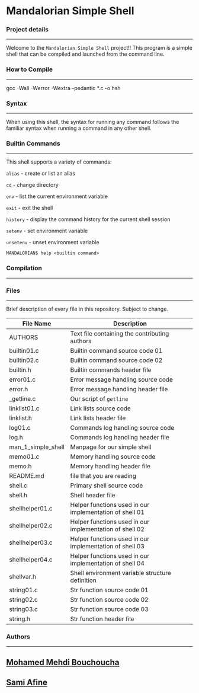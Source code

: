 # Mandalorian Simple Shell



### Project details
-----
Welcome to the `Mandalorian Simple Shell` project!! This program is a simple shell that can be compiled and launched from the command line.

### How to Compile
---------------
gcc -Wall -Werror -Wextra -pedantic *.c -o hsh


### Syntax
-----
When using this shell, the syntax for running any command follows the familiar syntax when running a command in any other shell.


### Builtin Commands
-----
This shell supports a variety of commands:

`alias` - create or list an alias

`cd` - change directory

`env` - list the current environment variable

`exit` - exit the shell

`history` - display the command history for the current shell session

`setenv` - set environment variable

`unsetenv` - unset environment variable

```
MANDALORIAN$ help <builtin command>
```

### Compilation
-----
### Files
-----
Brief description of every file in this repository. Subject to change.

| File Name | Description |
| --- | --- |
| AUTHORS | Text file containing the contributing authors |
| builtin01.c | Builtin command source code 01 |
| builtin02.c | Builtin command source code 02 |
| builtin.h | Builtin commands header file |
| error01.c | Error message handling source code |
| error.h | Error message handling header file |
| _getline.c | Our script of `getline` |
| linklist01.c | Link lists source code |
| linklist.h | Link lists header file |
| log01.c | Commands log handling source code |
| log.h | Commands log handling header file |
| man_1_simple_shell | Manpage for our simple shell |
| memo01.c | Memory handling source code |
| memo.h | Memory handling header file |
| README.md | file that you are reading |
| shell.c | Primary shell source code |
| shell.h | Shell header file |
| shellhelper01.c | Helper functions used in our implementation of shell 01 |
| shellhelper02.c | Helper functions used in our implementation of shell 02 |
| shellhelper03.c | Helper functions used in our implementation of shell 03 |
| shellhelper04.c | Helper functions used in our implementation of shell 04 |
| shellvar.h | Shell environment variable structure definition |
| string01.c | Str function source code 01 |
| string02.c | Str function source code 02 |
| string03.c | Str function source code 03 |
| string.h | Str function header file |

### Authors
---
[Mohamed Mehdi Bouchoucha](https://github.com/mmbouchoucha)
-
[Sami Afine](https://github.com/afinesami)
-
